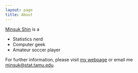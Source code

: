 ```yaml
---
layout: page
title: About
---
```


[Minsuk Shin](http://stat.tamu.edu/~minsuk) is a

* Statistics nerd
* Computer geek
* Amateur soccer player

For further information, please visit [my webpage](http://stat.tamu.edu/~minsuk) or
email me [minsuk@stat.tamu.edu](minsuk@stat.tamu.edu).

